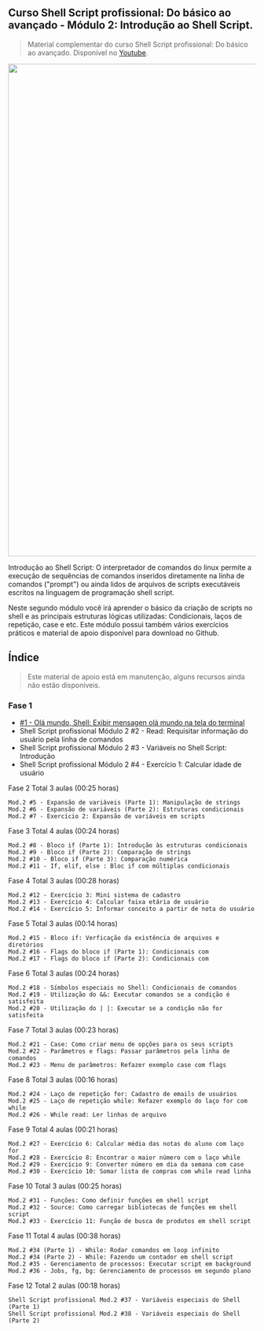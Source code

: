## Curso Shell Script profissional: Do básico ao avançado - Módulo 2: Introdução ao Shell Script.

> Material complementar do curso Shell Script profissional: Do básico ao avançado. Disponível no [Youtube](https://www.youtube.com/watch?v=LGCHWZ-9aP0&list=PLLCFxfe9wkl-jXrzZsL7rGLVxwyr8KyLF&index=2&t=2s).

<img src="https://github.com/Geofisicando/Curso-Shell-Script-Profissional-mod-2/blob/master/Shell%20Script%202(31).png" width=1000>

Introdução ao Shell Script: O interpretador de comandos do linux permite a execução de sequências
de comandos inseridos diretamente na linha de comandos ("prompt") ou ainda lidos de arquivos de scripts
executáveis escritos na linguagem de programação shell script.

Neste segundo módulo você irá aprender o básico da criação de scripts no shell e as principais
estruturas lógicas utilizadas: Condicionais, laços de repetição, case e etc. Este módulo possui
também vários exercícios práticos e material de apoio disponível para download no Github.

## Índice
> Este material de apoio está em manutenção, alguns recursos ainda não estão disponíveis.

 ### Fase 1
 
- [#1 - Olá mundo, Shell: Exibir mensagen olá mundo na tela do terminal](https://github.com/Geofisicando/Curso-Shell-Script-Profissional-mod-2/tree/master/aula_1#aula-1---ol%C3%A1-mundo-shell-exibir-mensagen-ol%C3%A1-mundo-na-tela-do-terminal)
- Shell Script profissional Módulo 2 #2 - Read: Requisitar informação do usuário pela linha de comandos
- Shell Script profissional Módulo 2 #3 - Variáveis no Shell Script: Introdução
- Shell Script profissional Módulo 2 #4 - Exercício 1: Calcular idade de usuário

Fase 2 Total 3 aulas (00:25 horas)

    Mod.2 #5 - Expansão de variáveis (Parte 1): Manipulação de strings
    Mod.2 #6 - Expansão de variáveis (Parte 2): Estruturas condicionais
    Mod.2 #7 - Exercício 2: Expansão de variáveis em scripts

Fase 3 Total 4 aulas (00:24 horas)

    Mod.2 #8 - Bloco if (Parte 1): Introdução às estruturas condicionais
    Mod.2 #9 - Bloco if (Parte 2): Comparação de strings
    Mod.2 #10 - Bloco if (Parte 3): Comparação numérica
    Mod.2 #11 - If, elif, else : Bloc if com múltiplas condicionais

Fase 4 Total 3 aulas (00:28 horas)

    Mod.2 #12 - Exercício 3: Mini sistema de cadastro
    Mod.2 #13 - Exercício 4: Calcular faixa etária de usuário
    Mod.2 #14 - Exercício 5: Informar conceito a partir de nota do usuário

Fase 5 Total 3 aulas (00:14 horas)

    Mod.2 #15 - Bloco if: Verficação da existência de arquivos e diretórios
    Mod.2 #16 - Flags do bloco if (Parte 1): Condicionais com
    Mod.2 #17 - Flags do bloco if (Parte 2): Condicionais com

Fase 6 Total 3 aulas (00:24 horas)

    Mod.2 #18 - Símbolos especiais no Shell: Condicionais de comandos
    Mod.2 #19 - Utilização do &&: Executar comandos se a condição é satisfeita
    Mod.2 #20 - Utilização do | |: Executar se a condição não for satisfeita

Fase 7 Total 3 aulas (00:23 horas)

    Mod.2 #21 - Case: Como criar menu de opções para os seus scripts
    Mod.2 #22 - Parâmetros e flags: Passar parâmetros pela linha de comandos
    Mod.2 #23 - Menu de parâmetros: Refazer exemplo case com flags

Fase 8 Total 3 aulas (00:16 horas)

    Mod.2 #24 - Laço de repetição for: Cadastro de emails de usuários
    Mod.2 #25 - Laço de repetição while: Refazer exemplo do laço for com while
    Mod.2 #26 - While read: Ler linhas de arquivo

Fase 9 Total 4 aulas (00:21 horas)

    Mod.2 #27 - Exercício 6: Calcular média das notas do aluno com laço for
    Mod.2 #28 - Exercício 8: Encontrar o maior número com o laço while
    Mod.2 #29 - Exercício 9: Converter número em dia da semana com case
    Mod.2 #30 - Exercício 10: Somar lista de compras com while read linha

Fase 10 Total 3 aulas (00:25 horas)

    Mod.2 #31 - Funções: Como definir funções em shell script
    Mod.2 #32 - Source: Como carregar bibliotecas de funções em shell script
    Mod.2 #33 - Exercício 11: Função de busca de produtos em shell script

Fase 11 Total 4 aulas (00:38 horas)

    Mod.2 #34 (Parte 1) - While: Rodar comandos em loop infinito
    Mod.2 #34 (Parte 2) - While: Fazendo um contador em shell script
    Mod.2 #35 - Gerenciamento de processos: Executar script em background
    Mod.2 #36 - Jobs, fg, bg: Gerenciamento de processos em segundo plano

Fase 12 Total 2 aulas (00:18 horas)

    Shell Script profissional Mod.2 #37 - Variáveis especiais do Shell (Parte 1)
    Shell Script profissional Mod.2 #38 - Variáveis especiais do Shell (Parte 2)
